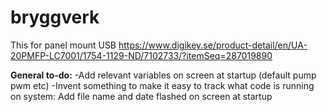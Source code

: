 # bryggverk

This for panel mount USB
https://www.digikey.se/product-detail/en/UA-20PMFP-LC7001/1754-1129-ND/7102733/?itemSeq=287019890


**General to-do:**
-Add relevant variables on screen at startup (default pump pwm etc)
-Invent something to make it easy to track what code is running on system:
 Add file name and date flashed on screen at startup
 
